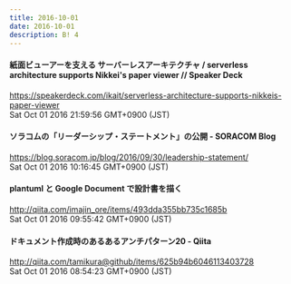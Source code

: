 ```yaml
---
title: 2016-10-01
date: 2016-10-01
description: B! 4
---
```


#### 紙面ビューアーを支える サーバーレスアーキテクチャ / serverless architecture supports Nikkei's paper viewer // Speaker Deck
https://speakerdeck.com/ikait/serverless-architecture-supports-nikkeis-paper-viewer<br>
Sat Oct 01 2016 21:59:56 GMT+0900 (JST)<br>


#### ソラコムの「リーダーシップ・ステートメント」の公開 - SORACOM Blog
https://blog.soracom.jp/blog/2016/09/30/leadership-statement/<br>
Sat Oct 01 2016 10:16:45 GMT+0900 (JST)<br>


#### plantuml と Google Document で設計書を描く 
http://qiita.com/imajin_ore/items/493dda355bb735c1685b<br>
Sat Oct 01 2016 09:55:42 GMT+0900 (JST)<br>


#### ドキュメント作成時のあるあるアンチパターン20 - Qiita
http://qiita.com/tamikura@github/items/625b94b6046113403728<br>
Sat Oct 01 2016 08:54:23 GMT+0900 (JST)<br>


